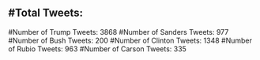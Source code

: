 #Total Tweets:  
---
#Number of Trump Tweets: 3868
#Number of Sanders Tweets: 977
#Number of Bush Tweets: 200
#Number of Clinton Tweets: 1348
#Number of Rubio Tweets: 963
#Number of Carson Tweets: 335